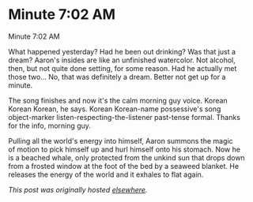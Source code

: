 # Minute 7:02 AM

<div>
<p>Minute 7:02 AM</p>
<p>What happened yesterday? Had he been out drinking? Was that just a<br>dream? Aaron's insides are like an unfinished watercolor. Not alcohol,<br>then, but not quite done setting, for some reason. Had he actually met<br>those two... No, that was definitely a dream. Better not get up for a<br>minute.</p>
<p>The song finishes and now it's the calm morning guy voice. Korean<br>Korean Korean, he says. Korean Korean-name possessive's song<br>object-marker listen-respecting-the-listener past-tense formal. Thanks<br>for the info, morning guy.</p>
<p>Pulling all the world's energy into himself, Aaron summons the magic<br>of motion to pick himself up and hurl himself onto his stomach. Now he<br>is a beached whale, only protected from the unkind sun that drops down<br>from a frosted window at the foot of the bed by a seaweed blanket. He<br>releases the energy of the world and it exhales to flat again.</p>
</div>


*This post was originally hosted [elsewhere](http://planspace.blogspot.com/2011/02/minute-702-am.html).*
